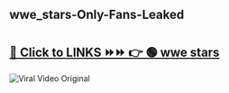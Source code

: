 
 ## wwe_stars-Only-Fans-Leaked

# <h2><a href="https://clipsfans.com/wwe_stars&ref=git">🔗 Click to LINKS ⏩⏩ 👉 🟢 wwe stars </a></h2>

<a href="https://clipsfans.com/wwe_stars&ref=git" rel="nofollow" data-target="animated-image.originalLink"><img src="https://i.ibb.co.com/xMMVF88/686577567.gif" alt="Viral Video Original" style="max-width: 100%; display: inline-block;" data-target="animated-image.originalImage"></a>
